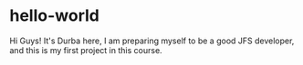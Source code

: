 # hello-world

Hi Guys!
It's Durba here, I am preparing myself to be a good JFS developer, 
and this is my first project in this course.
